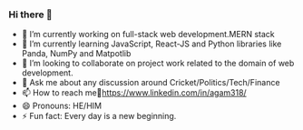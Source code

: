 ### Hi there 👋




- 🔭 I’m currently working on full-stack web development.MERN stack
- 🌱 I’m currently learning JavaScript, React-JS and Python libraries like Panda, NumPy and Matpotlib
- 👯 I’m looking to collaborate on project work related to the domain of web development.
- 💬 Ask me about any discussion around Cricket/Politics/Tech/Finance
- 📫 How to reach me📧https://www.linkedin.com/in/agam318/
- 😄 Pronouns: HE/HIM
- ⚡ Fun fact: Every day is a new beginning.

